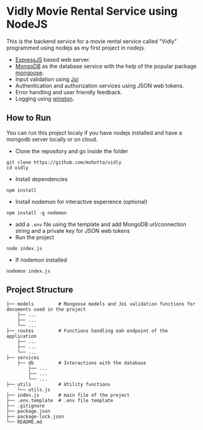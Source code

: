 # Vidly Movie Rental Service using NodeJS
This is the backend service for a movie rental service called "Vidly" programmed using nodejs as my first project in nodejs. 

* [ExpressJS](https://expressjs.com/) based web server.
* [MongoDB](https://www.mongodb.com/) as the database service with the help of the popular package [mongoose](https://mongoosejs.com/).
* Input validation using [Joi](https://joi.dev/)
* Authentication and authorization services using JSON web tokens.
* Error handling and user friendly feedback.
* Logging using [winston](https://github.com/winstonjs/winston).

## How to Run
You can run this project localy if you have nodejs installed and have a mongodb server locally or on cloud.
* Clone the repository and go inside the folder
```
git clone https://github.com/mohotta/vidly
cd vidly
```
* Install dependencies
```
npm install
```
* Install nodemon for interactive experience (optional)
```
npm install -g nodemon
```
* add a `.env` file using the template and add MongoDB url/connection string and a private key for JSON web tokens
* Run the project
```
node index.js
```
* If nodemon installed
```
nodemon index.js
```

## Project Structure

    ├── models         # Mongoose models and Joi validation functions for documents used in the project
        ├── ...
        ├── ...
        └── ...  
    ├── routes         # Functions handling eah endpoint of the application
        ├── ...
        ├── ...
        └── ...  
    ├── services
        ├── db         # Interactions with the database
            ├── ...
            ├── ...
            └── ...  
    ├── utils          # Utility functions
        └── utils.js  
    ├── index.js       # main file of the project
    ├── .env.template  # .env file template
    ├── .gitignore
    ├── package.json
    ├── package-lock.json
    └── README.md
